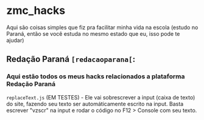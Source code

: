 # zmc_hacks
Aqui são coisas simples que fiz pra facilitar minha vida na escola (estudo no Paraná, então se você estuda no mesmo estado que eu, isso pode te ajudar)


## Redação Paraná `[redacaoparana[`:

### Aqui estão todos os meus hacks relacionados a plataforma Redação Paraná

`replaceText.js` (EM TESTES) - Ele vai sobrescrever a input (caixa de texto) do site, fazendo seu texto ser automáticamente escrito na input. Basta escrever "vzscr" na input e rodar o código no F12 > Console com seu texto.
